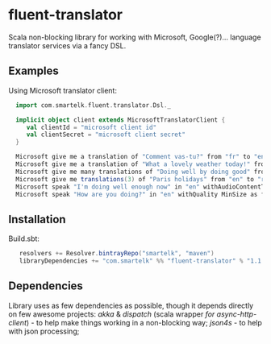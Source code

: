 # fluent-translator

Scala non-blocking library for working with Microsoft, Google(?)... language translator services via a fancy DSL.

Examples
--------------
Using Microsoft translator client:
```scala
  import com.smartelk.fluent.translator.Dsl._

  implicit object client extends MicrosoftTranslatorClient {
     val clientId = "microsoft client id"
     val clientSecret = "microsoft client secret"
  }

  Microsoft give me a translation of "Comment vas-tu?" from "fr" to "en" as future //Future[String]
  Microsoft give me a translation of "What a lovely weather today!" from "en" to "fr" withContentType `text/html` as future //Future[String]
  Microsoft give me many translations of "Doing well by doing good" from "en" to "ru" as future //Future[GetTranslationsResponse]
  Microsoft give me translations(3) of "Paris holidays" from "en" to "ru" withCategory "general" as future //Future[GetTranslationsResponse]
  Microsoft speak "I'm doing well enough now" in "en" withAudioContentType `audio/mp3` as future //Future[SpeakResponse]
  Microsoft speak "How are you doing?" in "en" withQuality MinSize as future //Future[SpeakResponse]
```

Installation
--------------
Build.sbt:
```scala
   resolvers += Resolver.bintrayRepo("smartelk", "maven") 
   libraryDependencies += "com.smartelk" %% "fluent-translator" % "1.1.0"
```

Dependencies
--------------
Library uses as few dependencies as possible, though it depends directly on few awesome projects:
*akka* & *dispatch* (scala wrapper *for async-http-client*) - to help make things working in a non-blocking way;
*json4s* - to help with json processing;